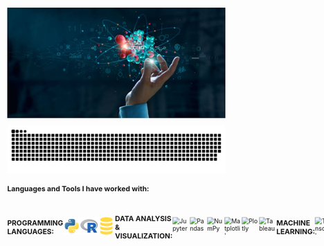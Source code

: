 ![Profile Banner](https://github.com/OlgaKurganova/OlgaKurganova/blob/main/imagen.jpg)

<!--- snake -->
<div align="center">
  <img  src="https://github.com/1999AZZAR/1999AZZAR/blob/readme/resources/img/grid-snake.svg"
       alt="snake" /></a>
</div>


<h3 align="left">Languages and Tools I have worked with:</h3>
<div style="display: flex; align-items: center;">
  <h3>PROGRAMMING LANGUAGES:</h3>
  <img src="https://raw.githubusercontent.com/devicons/devicon/master/icons/python/python-original.svg" alt="Python" width="40" height="40"/>
  <img src="https://raw.githubusercontent.com/devicons/devicon/master/icons/r/r-original.svg" alt="R" width="40" height="40"/>
  <img src="https://raw.githubusercontent.com/devicons/devicon/master/icons/sql/sql-original.svg" alt="SQL" width="40" height="40"/>

  <h3>DATA ANALYSIS & VISUALIZATION:</h3>
  <img src="https://www.vectorlogo.zone/logos/jupyter/jupyter-icon.svg" alt="Jupyter" width="40" height="40"/>
  <img src="https://www.vectorlogo.zone/logos/pandas/pandas-icon.svg" alt="Pandas" width="40" height="40"/>
  <img src="https://www.vectorlogo.zone/logos/numpy/numpy-icon.svg" alt="NumPy" width="40" height="40"/>
  <img src="https://www.vectorlogo.zone/logos/matplotlib/matplotlib-icon.svg" alt="Matplotlib" width="40" height="40"/>
  <img src="https://www.vectorlogo.zone/logos/plot_ly/plot_ly-icon.svg" alt="Plotly" width="40" height="40"/>
  <img src="https://www.vectorlogo.zone/logos/tableau/tableau-icon.svg" alt="Tableau" width="40" height="40"/>

  <h3>MACHINE LEARNING:</h3>
  <img src="https://www.vectorlogo.zone/logos/tensorflow/tensorflow-icon.svg" alt="TensorFlow" width="40" height="40"/>
  <img src="https://raw.githubusercontent.com/devicons/devicon/master/icons/scikit-learn/scikit-learn-original.svg" alt="Scikit-learn" width="40" height="40"/>
  <img src="https://www.vectorlogo.zone/logos/pytorch/pytorch-icon.svg" alt="PyTorch" width="40" height="40"/>

  <h3>DATA ENGINEERING & DATABASES:</h3>
  <img src="https://www.vectorlogo.zone/logos/apache_spark/apache_spark-icon.svg" alt="Apache Spark" width="40" height="40"/>
  <img src="https://www.vectorlogo.zone/logos/mongodb/mongodb-icon.svg" alt="MongoDB" width="40" height="40"/>
  <img src="https://www.vectorlogo.zone/logos/postgresql/postgresql-icon.svg" alt="PostgreSQL" width="40" height="40"/>

  <h3>Other tools:</h3>  
  <img src="https://www.vectorlogo.zone/logos/git-scm/git-scm-icon.svg" alt="Git" width="40" height="40"/>
  
  <img src="https://www.vectorlogo.zone/logos/visualstudio_code/visualstudio_code-ar21.svg" alt="VisualStudio Code" width="65" height="50"/>
  
</div>


